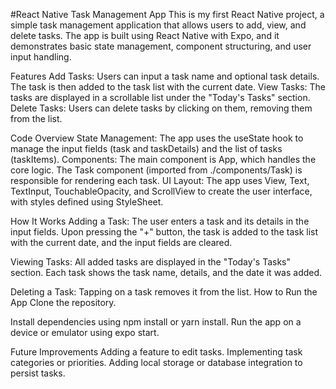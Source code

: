 #React Native Task Management App
This is my first React Native project, a simple task management application that allows users to add, view, and delete tasks. The app is built using React Native with Expo, and it demonstrates basic state management, component structuring, and user input handling.

Features
Add Tasks: Users can input a task name and optional task details. The task is then added to the task list with the current date.
View Tasks: The tasks are displayed in a scrollable list under the "Today's Tasks" section.
Delete Tasks: Users can delete tasks by clicking on them, removing them from the list.

Code Overview
State Management: The app uses the useState hook to manage the input fields (task and taskDetails) and the list of tasks (taskItems).
Components: The main component is App, which handles the core logic. The Task component (imported from ./components/Task) is responsible for rendering each task.
UI Layout: The app uses View, Text, TextInput, TouchableOpacity, and ScrollView to create the user interface, with styles defined using StyleSheet.

How It Works
Adding a Task:
The user enters a task and its details in the input fields.
Upon pressing the "+" button, the task is added to the task list with the current date, and the input fields are cleared.

Viewing Tasks:
All added tasks are displayed in the "Today's Tasks" section.
Each task shows the task name, details, and the date it was added.

Deleting a Task:
Tapping on a task removes it from the list.
How to Run the App
Clone the repository.

Install dependencies using npm install or yarn install.
Run the app on a device or emulator using expo start.

Future Improvements
Adding a feature to edit tasks.
Implementing task categories or priorities.
Adding local storage or database integration to persist tasks.
